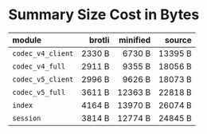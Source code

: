 # Summary Size Cost in Bytes

| module           |   brotli | minified |   source |
|:-----------------|---------:|---------:|---------:|
| `codec_v4_client` |   2330 B |   6730 B |  13395 B |
| `codec_v4_full`  |   2911 B |   9355 B |  18056 B |
| `codec_v5_client` |   2996 B |   9626 B |  18073 B |
| `codec_v5_full`  |   3611 B |  12363 B |  22818 B |
| `index`          |   4164 B |  13970 B |  26074 B |
| `session`        |   3814 B |  12774 B |  24845 B |


